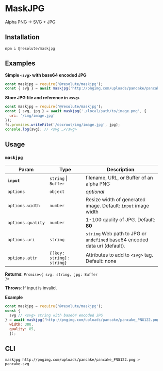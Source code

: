 # MaskJPG

Alpha PNG → SVG + JPG

## Installation

```
npm i @resolute/maskjpg
```

## Examples

**Simple `<svg>` with base64 encoded JPG**
``` js
const maskjpg = require('@resolute/maskjpg');
const { svg } = await maskjpg('http://pngimg.com/uploads/pancake/pancake_PNG122.png');
```

**Store JPG file and reference in `<svg>`**
``` js
const maskjpg = require('@resolute/maskjpg');
const { svg, jpg } = await maskjpg('./local/path/to/image.png', {
  uri: '/img/image.jpg'
});
fs.promises.writeFile('/docroot/img/image.jpg', jpg);
console.log(svg); // <svg …</svg>
```

## Usage

### `maskjpg`
| Param             | Type                      | Description                                                                |
| ----------------- | ------------------------- | -------------------------------------------------------------------------- |
| **`input`**       | `string` \| `Buffer`      | filename, URL, or Buffer of an alpha PNG                                   |
| `options`         | `object`                  | *optional*                                                                 |
| `options.width`   | `number`                  | Resize width of generated image. Default: `input` image width              |
| `options.quality` | `number`                  | 1-100 qaulity of JPG. Default: **80**                                      |
| `options.uri`     | `string`                  | `string` Web path to JPG or `undefined` base64 encoded data uri (default). |
| `options.attr`    | `{[key: string]: string}` | Attributes to add to `<svg>` tag. Default: none                            |

**Returns**: <code>Promise&lt;{ svg: string, jpg: Buffer }&gt;</code>

**Throws**: If input is invalid.

**Example**
```js
const maskjpg = require('@resolute/maskjpg');
const { 
  svg // <svg> string with base64 encoded JPG
} = await maskjpg('http://pngimg.com/uploads/pancake/pancake_PNG122.png', {
  width: 300,
  quality: 85,
  });
```

## CLI

```
maskjpg http://pngimg.com/uploads/pancake/pancake_PNG122.png > pancake.svg
```
